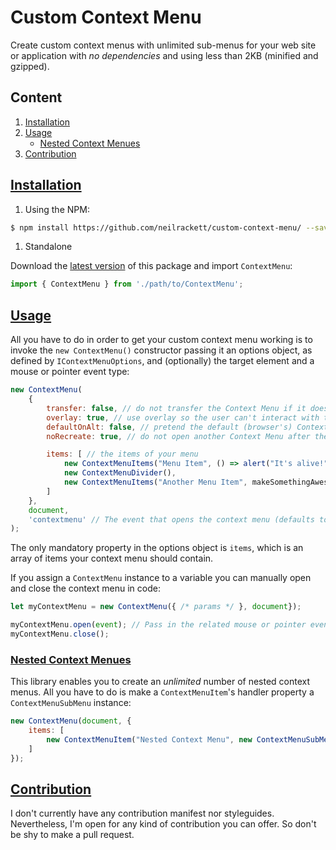 # Custom Context Menu

Create custom context menus with unlimited sub-menus for your web site or application with _no dependencies_ and using less than 2KB (minified and gzipped).

## Content
1. [Installation](#installation)
1. [Usage](#usage)
    * [Nested Context Menues](#nested-context-menues)
1. [Contribution](#contribution)

## [Installation](#installation)
1. Using the NPM:

```bash
$ npm install https://github.com/neilrackett/custom-context-menu/ --save
```

1. Standalone

Download the [latest version](https://github.com/neilrackett/custom-context-menu/releases) of this package and import `ContextMenu`:

```javascript
import { ContextMenu } from './path/to/ContextMenu';
```

## [Usage](#usage)

All you have to do in order to get your custom context menu working is to invoke the `new ContextMenu()` constructor passing it an options object, as defined by `IContextMenuOptions`, and (optionally) the target element and a mouse or pointer event type:

```javascript
new ContextMenu(
    {
        transfer: false, // do not transfer the Context Menu if it doesn't fit on the page. Istead, draw it right in the corner
        overlay: true, // use overlay so the user can't interact with the rest of the page while the Context Menu is opened
        defaultOnAlt: false, // pretend the default (browser's) Context Menu to be opened even if user was holding the `alt` key when invoked the Context Menu
        noRecreate: true, // do not open another Context Menu after the first one has been closed via rightclick

        items: [ // the items of your menu
            new ContextMenuItems("Menu Item", () => alert("It's alive!"),
            new ContextMenuDivider(),
            new ContextMenuItems("Another Menu Item", makeSomethingAwesome)
        ]
    },
    document,
    'contextmenu' // The event that opens the context menu (defaults to 'contextmenu', use null for none)
);
```

The only mandatory property in the options object is `items`, which is an array of items your context menu should contain.

If you assign a `ContextMenu` instance to a variable you can manually open and close the context menu in code:

```javascript
let myContextMenu = new ContextMenu({ /* params */ }, document});

myContextMenu.open(event); // Pass in the related mouse or pointer event to ensure the correct position
myContextMenu.close();
```

### [Nested Context Menues](#nested-context-menues)

This library enables you to create an _unlimited_ number of nested context menus. All you have to do is make a `ContextMenuItem`'s handler property a `ContextMenuSubMenu` instance:

```javascript
new ContextMenu(document, {
    items: [
        new ContextMenuItem("Nested Context Menu", new ContextMenuSubMenu({ /* params */ }))
    ]
});
```

## [Contribution](#contribution)

I don't currently have any contribution manifest nor styleguides. Nevertheless, I'm open for any kind of contribution you can offer. So don't be shy to make a pull request.
